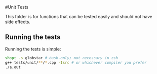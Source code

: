 #Unit Tests

This folder is for functions that can be tested easily and should not have side effects.

## Running the tests

Running the tests is simple:

```sh
shopt -s globstar # bash-only; not necessary in zsh
g++ tests/unit/**/*.cpp -Isrc # or whichever compiler you prefer
./a.out
```

<!-- Note for future reference: If .cpp files from src/ are required in the future, don't naively use src/*.cpp, as that will get src/main.cpp and cause conflicts! -->
